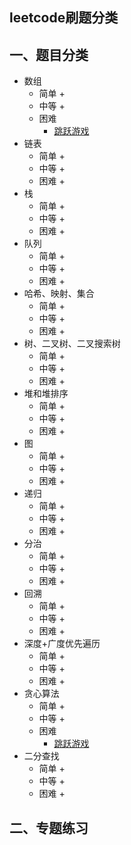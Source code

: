 leetcode刷题分类
---
## 一、题目分类
- 数组
    * 简单
        +     
    * 中等
        +
    * 困难
        + [跳跃游戏](./java/src/main/java/com/xiaoboji/problem/greedy/d_45)
- 链表
    * 简单
        +
    * 中等
        +
    * 困难
        +
- 栈
    * 简单
        +
    * 中等
        +
    * 困难
        +
- 队列
    * 简单
        +
    * 中等
        +
    * 困难
        +
- 哈希、映射、集合
    * 简单
        +
    * 中等
        +
    * 困难
        +
- 树、二叉树、二叉搜索树
    * 简单
        +
    * 中等
        +
    * 困难
        +
- 堆和堆排序
    * 简单
        +
    * 中等
        +
    * 困难
        +
- 图
    * 简单
        +
    * 中等
        +
    * 困难
        +
- 递归
    * 简单
        +
    * 中等
        +
    * 困难
        +
- 分治
    * 简单
        +
    * 中等
        +
    * 困难
        +
- 回溯
    * 简单
        +
    * 中等
        +
    * 困难
        +
- 深度+广度优先遍历
    * 简单
        +
    * 中等
        +
    * 困难
        +
- 贪心算法
    * 简单
        +
    * 中等
        +
    * 困难
        + [跳跃游戏](./java/src/main/java/com/xiaoboji/problem/greedy/d_45)
- 二分查找
    * 简单
        +
    * 中等
        +
    * 困难
        +
## 二、专题练习


